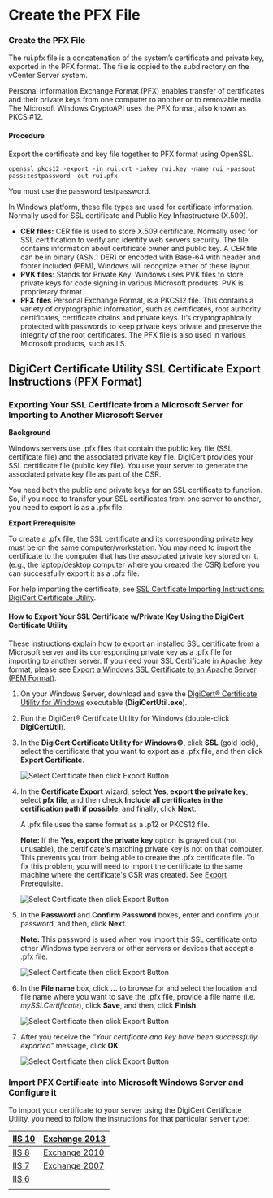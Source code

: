 # Create the PFX File



### Create the PFX File

The rui.pfx file is a concatenation of the system’s certificate and private key, exported in the PFX format. The file is copied to the subdirectory on the vCenter Server system.

Personal Information Exchange Format \(PFX\) enables transfer of certificates and their private keys from one computer to another or to removable media. The Microsoft Windows CryptoAPI uses the PFX format, also known as PKCS \#12.

#### Procedure

Export the certificate and key file together to PFX format using OpenSSL.

```text
openssl pkcs12 -export -in rui.crt -inkey rui.key -name rui -passout pass:testpassword -out rui.pfx
```

You must use the password testpassword.



In Windows platform, these file types are used for certificate information. Normally used for SSL certificate and Public Key Infrastructure \(X.509\).

* **CER files:** CER file is used to store X.509 certificate. Normally used for SSL certification to verify and identify web servers security. The file contains information about certificate owner and public key. A CER file can be in binary \(ASN.1 DER\) or encoded with Base-64 with header and footer included \(PEM\), Windows will recognize either of these layout.
* **PVK files:** Stands for Private Key. Windows uses PVK files to store private keys for code signing in various Microsoft products. PVK is proprietary format.
* **PFX files** Personal Exchange Format, is a PKCS12 file. This contains a variety of cryptographic information, such as certificates, root authority certificates, certificate chains and private keys. It’s cryptographically protected with passwords to keep private keys private and preserve the integrity of the root certificates. The PFX file is also used in various Microsoft products, such as IIS.



## DigiCert Certificate Utility SSL Certificate Export Instructions \(PFX Format\)

### Exporting Your SSL Certificate from a Microsoft Server for Importing to Another Microsoft Server

**Background**

Windows servers use .pfx files that contain the public key file \(SSL certificate file\) and the associated private key file. DigiCert provides your SSL certificate file \(public key file\). You use your server to generate the associated private key file as part of the CSR.

You need both the public and private keys for an SSL certificate to function. So, if you need to transfer your SSL certificates from one server to another, you need to export is as a .pfx file.

**Export Prerequisite**

To create a .pfx file, the SSL certificate and its corresponding private key must be on the same computer/workstation. You may need to import the certificate to the computer that has the associated private key stored on it. \(e.g., the laptop/desktop computer where you created the CSR\) before you can successfully export it as a .pfx file.

For help importing the certificate, see [SSL Certificate Importing Instructions: DigiCert Certificate Utility](https://www.digicert.com/util/ssl-certificate-installation-using-digicert-utility-for-microsoft-servers.htm).

#### **How to Export Your SSL Certificate w/Private Key Using the DigiCert Certificate Utility**

These instructions explain how to export an installed SSL certificate from a Microsoft server and its corresponding private key as a .pfx file for importing to another server. If you need your SSL Certificate in Apache .key format, please see [Export a Windows SSL Certificate to an Apache Server \(PEM Format\)](https://www.digicert.com/util/copy-ssl-from-windows-iis-to-apache-using-digicert-certificate-utility.htm).

1. On your Windows Server, download and save the [DigiCert® Certificate Utility for Windows](https://www.digicert.com/util/DigiCertUtil.exe) executable \(**DigiCertUtil.exe**\).
2. Run the DigiCert® Certificate Utility for Windows \(double-click **DigiCertUtil**\).
3. In the **DigiCert Certificate Utility for Windows©**, click **SSL** \(gold lock\), select the certificate that you want to export as a .pfx file, and then click **Export Certificate**.

   ![Select Certificate then click Export Button](https://www.digicert.com/images/DigiCertUtil/utility-pfx-export-1.png)

4. In the **Certificate Export** wizard, select **Yes, export the private key**, select **pfx file**, and then check **Include all certificates in the certification path if possible**, and finally, click **Next**.

   A .pfx file uses the same format as a .p12 or PKCS12 file.

   **Note:** If the **Yes, export the private key** option is grayed out \(not unusable\), the certificate's matching private key is not on that computer. This prevents you from being able to create the .pfx certificate file. To fix this problem, you will need to import the certificate to the same machine where the certificate's CSR was created. See [Export Prerequisite](https://www.digicert.com/util/pfx-certificate-management-utility-import-export-instructions.htm#export_prerequisites).

   ![Select Certificate then click Export Button](https://www.digicert.com/images/DigiCertUtil/utility-pfx-export-2.png)

5. In the **Password** and **Confirm Password** boxes, enter and confirm your password, and then, click **Next**.

   **Note:**    This password is used when you import this SSL certificate onto other Windows type servers or other servers or devices that accept a .pfx file.

   ![Select Certificate then click Export Button](https://www.digicert.com/images/DigiCertUtil/utility-pfx-export-3.png)

6. In the **File name** box, click **…** to browse for and select the location and file name where you want to save the .pfx file, provide a file name \(i.e. _mySSLCertificate_\), click **Save**, and then, click **Finish**.

   ![Select Certificate then click Export Button](https://www.digicert.com/images/DigiCertUtil/utility-pfx-export-4.png)

7. After you receive the _"Your certificate and key have been successfully exported"_ message, click **OK**.

   ![Select Certificate then click Export Button](https://www.digicert.com/images/DigiCertUtil/utility-pfx-export-6.png)

### Import PFX Certificate into Microsoft Windows Server and Configure it

To import your certificate to your server using the DigiCert Certificate Utility, you need to follow the instructions for that particular server type:

| [IIS 10](https://www.digicert.com/util/copy-ssl-certificate-from-any-microsoft-server-to-iis10-server.htm#import-certificate) | [Exchange 2013](https://www.digicert.com/util/copy-an-ssl-certificate-to-exchange-2013-server.htm) |
| :--- | :--- |
| [IIS 8](https://www.digicert.com/util/copy-an-ssl-certificate-from-one-windows-iis8-server-to-another-iis8-server.htm) | [Exchange 2010](https://www.digicert.com/util/copy-an-ssl-certificate-from-one-exchange-2010-server-to-another-exchange-2010-server.htm) |
| [IIS 7](https://www.digicert.com/util/copy-an-ssl-certificate-from-one-windows-iis-7-server-to-another-iis-7-server.htm) | [Exchange 2007](https://www.digicert.com/util/copy-an-ssl-certificate-from-one-exchange-2007-server-to-another-exchange-2007-server.htm) |
| [IIS 6](https://www.digicert.com/util/copy-an-ssl-certificate-from-one-windows-iis-6-server-to-another-iis-6-server.htm) |  |
|  |  |

